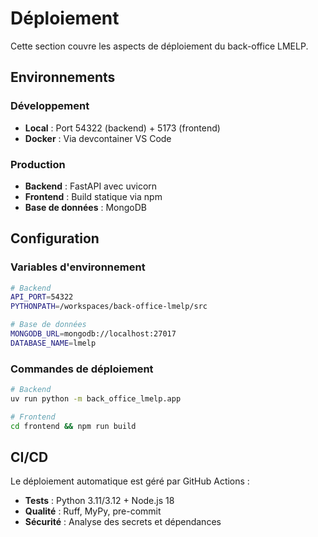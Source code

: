 # Déploiement

Cette section couvre les aspects de déploiement du back-office LMELP.

## Environnements

### Développement
- **Local** : Port 54322 (backend) + 5173 (frontend)
- **Docker** : Via devcontainer VS Code

### Production
- **Backend** : FastAPI avec uvicorn
- **Frontend** : Build statique via npm
- **Base de données** : MongoDB

## Configuration

### Variables d'environnement
```bash
# Backend
API_PORT=54322
PYTHONPATH=/workspaces/back-office-lmelp/src

# Base de données
MONGODB_URL=mongodb://localhost:27017
DATABASE_NAME=lmelp
```

### Commandes de déploiement
```bash
# Backend
uv run python -m back_office_lmelp.app

# Frontend
cd frontend && npm run build
```

## CI/CD

Le déploiement automatique est géré par GitHub Actions :
- **Tests** : Python 3.11/3.12 + Node.js 18
- **Qualité** : Ruff, MyPy, pre-commit
- **Sécurité** : Analyse des secrets et dépendances
